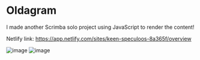 # Oldagram

I made another Scrimba solo project using JavaScript to render the content!

Netlify link: https://app.netlify.com/sites/keen-speculoos-8a365f/overview

![image](https://github.com/YanSouzaBr/Oldagram/assets/129466666/63f569bf-5ec2-4a07-81ab-2c698a81496c) ![image](https://github.com/YanSouzaBr/Oldagram/assets/129466666/be126e7e-e8a8-4843-a146-d2f468f85731)

